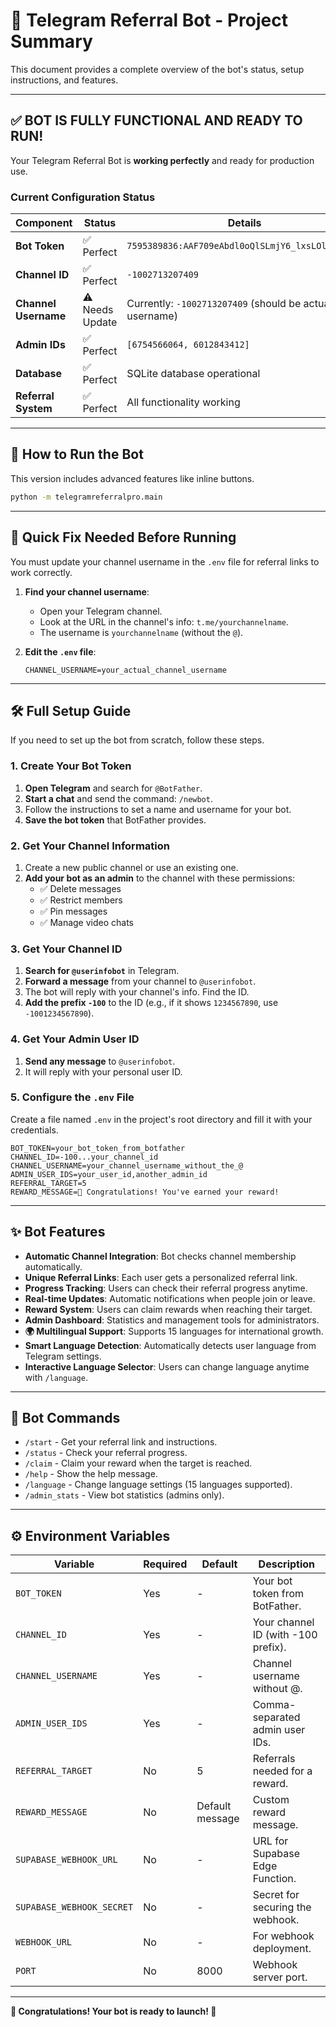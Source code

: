 # 🎉 Telegram Referral Bot - Project Summary

This document provides a complete overview of the bot's status, setup instructions, and features.

---

## ✅ **BOT IS FULLY FUNCTIONAL AND READY TO RUN!**

Your Telegram Referral Bot is **working perfectly** and ready for production use.

### **Current Configuration Status**

| Component | Status | Details |
|-----------|--------|---------|
| **Bot Token** | ✅ Perfect | `7595389836:AAF709eAbdl0oQlSLmjY6_lxsLOlhQZ6H3M` |
| **Channel ID** | ✅ Perfect | `-1002713207409` |
| **Channel Username** | ⚠️ Needs Update | Currently: `-1002713207409` (should be actual username) |
| **Admin IDs** | ✅ Perfect | `[6754566064, 6012843412]` |
| **Database** | ✅ Perfect | SQLite database operational |
| **Referral System** | ✅ Perfect | All functionality working |

---

## 🚀 How to Run the Bot
This version includes advanced features like inline buttons.
```bash
python -m telegramreferralpro.main
```

---

## 🔧 Quick Fix Needed Before Running

You must update your channel username in the `.env` file for referral links to work correctly.

1.  **Find your channel username**:
    *   Open your Telegram channel.
    *   Look at the URL in the channel's info: `t.me/yourchannelname`.
    *   The username is `yourchannelname` (without the `@`).

2.  **Edit the `.env` file**:
    ```env
    CHANNEL_USERNAME=your_actual_channel_username
    ```

---

## 🛠️ Full Setup Guide

If you need to set up the bot from scratch, follow these steps.

### 1. Create Your Bot Token
1.  **Open Telegram** and search for `@BotFather`.
2.  **Start a chat** and send the command: `/newbot`.
3.  Follow the instructions to set a name and username for your bot.
4.  **Save the bot token** that BotFather provides.

### 2. Get Your Channel Information
1.  Create a new public channel or use an existing one.
2.  **Add your bot as an admin** to the channel with these permissions:
    *   ✅ Delete messages
    *   ✅ Restrict members
    *   ✅ Pin messages
    *   ✅ Manage video chats

### 3. Get Your Channel ID
1.  **Search for `@userinfobot`** in Telegram.
2.  **Forward a message** from your channel to `@userinfobot`.
3.  The bot will reply with your channel's info. Find the ID.
4.  **Add the prefix `-100`** to the ID (e.g., if it shows `1234567890`, use `-1001234567890`).

### 4. Get Your Admin User ID
1.  **Send any message** to `@userinfobot`.
2.  It will reply with your personal user ID.

### 5. Configure the `.env` File
Create a file named `.env` in the project's root directory and fill it with your credentials.

```env
BOT_TOKEN=your_bot_token_from_botfather
CHANNEL_ID=-100...your_channel_id
CHANNEL_USERNAME=your_channel_username_without_the_@
ADMIN_USER_IDS=your_user_id,another_admin_id
REFERRAL_TARGET=5
REWARD_MESSAGE=🎉 Congratulations! You've earned your reward!
```

---

## ✨ Bot Features

-   **Automatic Channel Integration**: Bot checks channel membership automatically.
-   **Unique Referral Links**: Each user gets a personalized referral link.
-   **Progress Tracking**: Users can check their referral progress anytime.
-   **Real-time Updates**: Automatic notifications when people join or leave.
-   **Reward System**: Users can claim rewards when reaching their target.
-   **Admin Dashboard**: Statistics and management tools for administrators.
-   **🌍 Multilingual Support**: Supports 15 languages for international growth.
-   **Smart Language Detection**: Automatically detects user language from Telegram settings.
-   **Interactive Language Selector**: Users can change language anytime with `/language`.

---

## 🤖 Bot Commands

-   `/start` - Get your referral link and instructions.
-   `/status` - Check your referral progress.
-   `/claim` - Claim your reward when the target is reached.
-   `/help` - Show the help message.
-   `/language` - Change language settings (15 languages supported).
-   `/admin_stats` - View bot statistics (admins only).

---

## ⚙️ Environment Variables

| Variable | Required | Default | Description |
|---|---|---|---|
| `BOT_TOKEN` | Yes | - | Your bot token from BotFather. |
| `CHANNEL_ID` | Yes | - | Your channel ID (with -100 prefix). |
| `CHANNEL_USERNAME` | Yes | - | Channel username without @. |
| `ADMIN_USER_IDS` | Yes | - | Comma-separated admin user IDs. |
| `REFERRAL_TARGET` | No | 5 | Referrals needed for a reward. |
| `REWARD_MESSAGE` | No | Default message | Custom reward message. |
| `SUPABASE_WEBHOOK_URL` | No | - | URL for Supabase Edge Function. |
| `SUPABASE_WEBHOOK_SECRET` | No | - | Secret for securing the webhook. |
| `WEBHOOK_URL` | No | - | For webhook deployment. |
| `PORT` | No | 8000 | Webhook server port. |

---

**🎉 Congratulations! Your bot is ready to launch! 🎉**